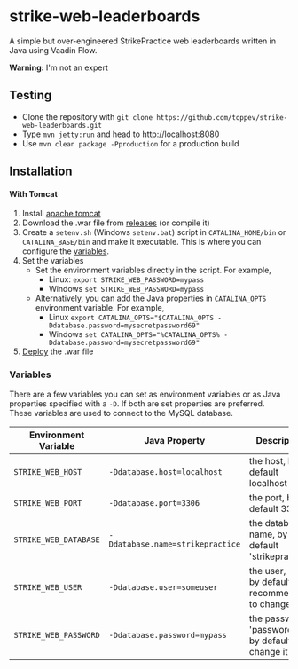 # strike-web-leaderboards
A simple but over-engineered StrikePractice web leaderboards written in Java using Vaadin Flow.

**Warning:** I'm not an expert

## Testing
- Clone the repository with `git clone https://github.com/toppev/strike-web-leaderboards.git`
- Type `mvn jetty:run` and head to http://localhost:8080
- Use `mvn clean package -Pproduction` for a production build

## Installation

#### With Tomcat
1. Install [apache tomcat](https://tomcat.apache.org/)
2. Download the .war file from [releases](https://github.com/toppev/strike-web-leaderboards/releases) (or compile it)
3. Create a `setenv.sh` (Windows `setenv.bat`) script in `CATALINA_HOME/bin` or `CATALINA_BASE/bin` and make it executable.
This is where you can configure the [variables](#variables).
4. Set the variables
     - Set the environment variables directly in the script. For example,
          - Linux: `export STRIKE_WEB_PASSWORD=mypass`
          - Windows `set STRIKE_WEB_PASSWORD=mypass`
     - Alternatively, you can add the Java properties in `CATALINA_OPTS` environment variable. For example,
          - Linux `export CATALINA_OPTS="$CATALINA_OPTS -Ddatabase.password=mysecretpassword69"`
          - Windows `set CATALINA_OPTS="%CATALINA_OPTS% -Ddatabase.password=mysecretpassword69"`
5. [Deploy](https://tomcat.apache.org/tomcat-9.0-doc/appdev/deployment.html) the .war file



### Variables
There are a few variables you can set as environment variables or as Java properties specified with a `-D`. If both are set properties are preferred.
These variables are used to connect to the MySQL database.

| Environment Variable  | Java Property | Description |
| ------------- | ----------- | ------------- |
| `STRIKE_WEB_HOST` | `-Ddatabase.host=localhost` | the host, by default localhost |
| `STRIKE_WEB_PORT` | `-Ddatabase.port=3306` | the port, by default 3306 |
| `STRIKE_WEB_DATABASE` | `-Ddatabase.name=strikepractice` | the database name, by default 'strikepractice' |
| `STRIKE_WEB_USER` | `-Ddatabase.user=someuser` | the user, 'root' by default, recommended to change it |
| `STRIKE_WEB_PASSWORD` | `-Ddatabase.password=mypass` | the password, 'password123' by default, change it |
